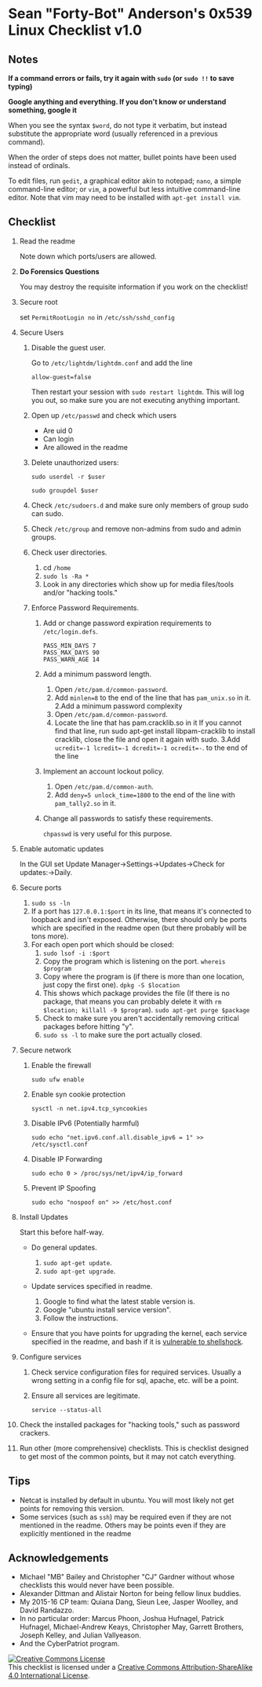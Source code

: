 # Sean "Forty-Bot" Anderson's 0x539 Linux Checklist v1.0

## Notes

**If a command errors or fails, try it again with `sudo` (or `sudo !!` to save typing)**

**Google anything and everything. If you don't know or understand something, google it**

When you see the syntax `$word`, do not type it verbatim, but instead substitute the appropriate word (usually referenced in a previous command).

When the order of steps does not matter, bullet points have been used instead of ordinals.

To edit files, run `gedit`, a graphical editor akin to notepad; `nano`, a simple command-line editor; or `vim`, a powerful  but less intuitive command-line editor. Note that vim may need to be installed with `apt-get install vim`.

## Checklist

1. Read the readme
	
	Note down which ports/users are allowed.

1. **Do Forensics Questions**
	
	You may destroy the requisite information if you work on the checklist!

1. Secure root

	set `PermitRootLogin no` in `/etc/ssh/sshd_config`

1. Secure Users
	1. Disable the guest user.
	
		Go to `/etc/lightdm/lightdm.conf` and add the line
		
		`allow-guest=false`

		Then restart your session with `sudo restart lightdm`. This will log you out, so make sure you are not executing anything important.

	1. Open up `/etc/passwd` and check which users
		* Are uid 0
		* Can login
		* Are allowed in the readme
	1. Delete unauthorized users:
		
		`sudo userdel -r $user`

		`sudo groupdel $user`
	1. Check `/etc/sudoers.d` and make sure only members of group sudo can sudo.
	1. Check `/etc/group` and remove non-admins from sudo and admin groups.
	1. Check user directories.
		1. cd `/home`
		1. `sudo ls -Ra *`
		1. Look in any directories which show up for media files/tools and/or "hacking tools."
	1. Enforce  Password Requirements.
		1. Add or change password expiration requirements to `/etc/login.defs`.
			
			```
			PASS_MIN_DAYS 7
			PASS_MAX_DAYS 90
			PASS_WARN_AGE 14
			```
		1. Add a minimum password length.
			1. Open `/etc/pam.d/common-password`.
			1. Add `minlen=8` to the end of the line that has `pam_unix.so` in it.
		2.Add a minimum password complexity
			1. Open `/etc/pam.d/common-password`.
			2. Locate the line that has pam.cracklib.so in it
				If you cannot find that line, run sudo apt-get install libpam-cracklib to install cracklib, close the file and open it again with sudo.
			3.Add `ucredit=-1 lcredit=-1 dcredit=-1 ocredit=-`. to the end of the line
		3. Implement an account lockout policy.
			1. Open `/etc/pam.d/common-auth`.
			2. Add `deny=5 unlock_time=1800` to the end of the line with `pam_tally2.so` in it.
		4. Change all passwords to satisfy these requirements.
			
			`chpasswd` is very useful for this purpose.

1. Enable automatic updates
	
	In the GUI set Update Manager->Settings->Updates->Check for updates:->Daily.

1. Secure ports
	1. `sudo ss -ln`
	1. If a port has `127.0.0.1:$port` in its line, that means it's connected to loopback and isn't exposed. Otherwise, there should only be ports which are specified in the readme open (but there probably will be tons more).
	1. For each open port which should be closed:
		1. `sudo lsof -i :$port`
		1. Copy the program which is listening on the port.
		`whereis $program`
		1. Copy where the program is (if there is more than one location, just copy the first one).
		`dpkg -S $location`
		1. This shows which package provides the file (If there is no package, that means you can probably delete it with `rm $location; killall -9 $program`).
		`sudo apt-get purge $package`
		1. Check to make sure you aren't accidentally removing critical packages before hitting "y".
		1. `sudo ss -l` to make sure the port actually closed.

1. Secure network
	1. Enable the firewall
	
		`sudo ufw enable`
	1. Enable syn cookie protection
	
		`sysctl -n net.ipv4.tcp_syncookies`
	1. Disable IPv6 (Potentially harmful)
	
		`sudo echo "net.ipv6.conf.all.disable_ipv6 = 1" >> /etc/sysctl.conf`
	1. Disable IP Forwarding
		
		`sudo echo 0 > /proc/sys/net/ipv4/ip_forward`
	1. Prevent IP Spoofing
	
		`sudo echo "nospoof on" >> /etc/host.conf`

1. Install Updates

	Start this before half-way.

	* Do general updates.
		1. `sudo apt-get update`.
		1. `sudo apt-get upgrade`.

	* Update services specified in readme.
		1. Google to find what the latest stable version is.
		1. Google "ubuntu install service version".
		1. Follow the instructions.
	
	* Ensure that you have points for upgrading the kernel, each service specified in the readme, and bash if it is [vulnerable to shellshock](https://en.wikipedia.org/wiki/Shellshock_%28software_bug%29).
	

1. Configure services
	1. Check service configuration files for required services.
		Usually a wrong setting in a config file for sql, apache, etc. will be a point.
	1. Ensure all services are legitimate.
		
		`service --status-all`

1. Check the installed packages for "hacking tools," such as password crackers.

1. Run other (more comprehensive) checklists. This is checklist designed to get most of the common points, but it may not catch everything.
 
## Tips

* Netcat is installed by default in ubuntu. You will most likely not get points for removing this version.
* Some services (such as `ssh`) may be required even if they are not mentioned in the readme. Others may be points even if they are explicitly mentioned in the readme

## Acknowledgements
* Michael "MB" Bailey and Christopher "CJ" Gardner without whose checklists this would never have been possible.
* Alexander Dittman and Alistair Norton for being fellow linux buddies.
* My 2015-16 CP team: Quiana Dang, Sieun Lee, Jasper Woolley, and David Randazzo.
* In no particular order: Marcus Phoon, Joshua Hufnagel, Patrick Hufnagel, Michael-Andrew Keays, Christopher May, Garrett Brothers, Joseph Kelley, and Julian Vallyeason.
* And the CyberPatriot program.

[![Creative Commons License][image-1]][1]  
 This checklist is licensed under a [Creative Commons Attribution-ShareAlike 4.0 International License][1].
 
 [1]:    http://creativecommons.org/licenses/by-sa/4.0/
 
 [image-1]:    https://i.creativecommons.org/l/by-sa/4.0/88x31.png
